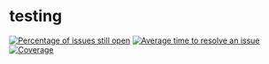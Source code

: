# testing

[![Percentage of issues still open](http://isitmaintained.com/badge/open/Taek-Lee00/testing.svg)](http://isitmaintained.com/project/Taek-Lee00/testing "Percentage of issues still open")
[![Average time to resolve an issue](http://isitmaintained.com/badge/resolution/Taek-Lee00/testing.svg)](http://isitmaintained.com/project/Taek-Lee00/testing "Average time to resolve an issue")
[![Coverage](https://github.com/Taek-Lee00/testing/docs/coverage.svg)](https://github.com/Taek-Lee00/testing/docs/coverage/index.html)

